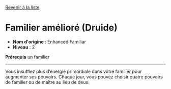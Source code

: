 [Revenir à la liste](list.md)

# Familier amélioré (Druide)

 * **Nom d'origine** : Enhanced Familiar
 * **Niveau** : 2


<p><strong>Prérequis</strong> un familier</p>
<hr>
<p>Vous insufflez plus d’énergie primordiale dans votre familier pour augmenter ses pouvoirs. Chaque jour, vous pouvez choisir quatre pouvoirs de familier ou de maître au lieu de deux.</p>